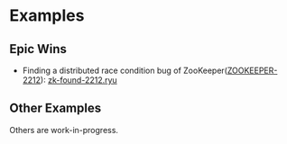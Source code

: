 # Examples
## Epic Wins
* Finding a distributed race condition bug of ZooKeeper([ZOOKEEPER-2212](https://issues.apache.org/jira/browse/ZOOKEEPER-2212)): [zk-found-2212.ryu](./zk-found-2212.ryu)

## Other Examples
Others are work-in-progress.

